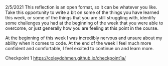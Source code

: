 2/5/2021
This reflection is an open format, so it can be whatever you like. Take this opportunity to write a bit on some of the things you have learned this week, or some of the things that you are still struggling with, identify some challenges you had at the beginning of the week that you were able to overcome, or just generally how you are feeling at this point in the course.

At the beginning of this week I was incredibly nervous and unsure about my ability when it comes to code. At the end of the week I feel much more confident and comfortable, I feel excited to continue on and learn more.


Checkpoint 1
https://coleydohmen.github.io/checkpoint1a/